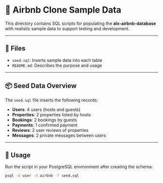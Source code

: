 # 🧪 Airbnb Clone Sample Data

This directory contains SQL scripts for populating the **alx-airbnb-database** with realistic sample data to support testing and development.

---

## 📄 Files

- `seed.sql`: Inserts sample data into each table
- `README.md`: Describes the purpose and usage

---

## 📦 Seed Data Overview

The `seed.sql` file inserts the following records:

- **Users**: 4 users (hosts and guests)
- **Properties**: 2 properties listed by hosts
- **Bookings**: 2 bookings by guests
- **Payments**: 1 confirmed payment
- **Reviews**: 2 user reviews of properties
- **Messages**: 2 private messages between users

---

## 🚀 Usage

Run the script in your PostgreSQL environment after creating the schema:

```bash
psql -U user -d airbnb -f seed.sql
